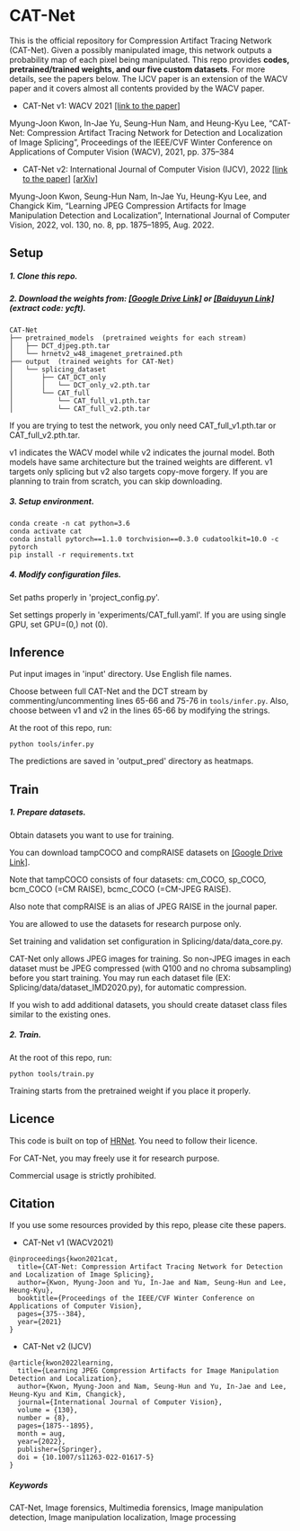# CAT-Net
This is the official repository for Compression Artifact Tracing Network (CAT-Net). Given a possibly manipulated image, this network outputs a probability map of each pixel being manipulated.
This repo provides <B>codes, pretrained/trained weights, and our five custom datasets</B>. For more details, see the papers below. 
The IJCV paper is an extension of the WACV paper and it covers almost all contents provided by the WACV paper.

* CAT-Net v1: WACV 2021 [[link to the paper]](https://openaccess.thecvf.com/content/WACV2021/html/Kwon_CAT-Net_Compression_Artifact_Tracing_Network_for_Detection_and_Localization_of_WACV_2021_paper.html)

Myung-Joon Kwon, In-Jae Yu, Seung-Hun Nam, and Heung-Kyu Lee, “CAT-Net: Compression Artifact Tracing Network for Detection and Localization of Image Splicing”, Proceedings of the IEEE/CVF Winter Conference on Applications of Computer Vision (WACV), 2021, pp. 375–384

* CAT-Net v2: International Journal of Computer Vision (IJCV), 2022 [[link to the paper]](https://link.springer.com/article/10.1007/s11263-022-01617-5) [[arXiv]](https://arxiv.org/abs/2108.12947)

Myung-Joon Kwon, Seung-Hun Nam, In-Jae Yu, Heung-Kyu Lee, and Changick Kim, “Learning JPEG Compression Artifacts for Image Manipulation Detection and Localization”, International Journal of Computer Vision, 2022, vol. 130, no. 8, pp. 1875–1895, Aug. 2022.




## Setup
##### 1. Clone this repo.

##### 2. Download the weights from: [[Google Drive Link]](https://drive.google.com/drive/folders/1hBEfnFtGG6q_srBHVEmbF3fTq0IhP8jq?usp=sharing) or [[Baiduyun Link]](https://pan.baidu.com/s/1hecZC0IZXdgh5WRbRoAytQ) (extract code: ycft).
````
CAT-Net
├── pretrained_models  (pretrained weights for each stream)
│   ├── DCT_djpeg.pth.tar
│   └── hrnetv2_w48_imagenet_pretrained.pth
├── output  (trained weights for CAT-Net)
│   └── splicing_dataset
│       ├── CAT_DCT_only
│       │   └── DCT_only_v2.pth.tar
│       └── CAT_full
│           └── CAT_full_v1.pth.tar
│           └── CAT_full_v2.pth.tar
````
If you are trying to test the network, you only need CAT_full_v1.pth.tar or CAT_full_v2.pth.tar.

v1 indicates the WACV model while v2 indicates the journal model. Both models have same architecture but the trained weights are different. v1 targets only splicing but v2 also targets copy-move forgery. If you are planning to train from scratch, you can skip downloading.

##### 3. Setup environment.
````
conda create -n cat python=3.6
conda activate cat
conda install pytorch==1.1.0 torchvision==0.3.0 cudatoolkit=10.0 -c pytorch
pip install -r requirements.txt
````

##### 4. Modify configuration files.
Set paths properly in 'project_config.py'.

Set settings properly in 'experiments/CAT_full.yaml'. If you are using single GPU, set GPU=(0,) not (0).


## Inference
Put input images in 'input' directory. Use English file names.

Choose between full CAT-Net and the DCT stream by commenting/uncommenting lines 65-66 and 75-76 in `tools/infer.py`. Also, choose between v1 and v2 in the lines 65-66 by modifying the strings.

At the root of this repo, run:
````
python tools/infer.py
````
The predictions are saved in 'output_pred' directory as heatmaps.

## Train
##### 1. Prepare datasets.
Obtain datasets you want to use for training.

You can download tampCOCO and compRAISE datasets on [[Google Drive Link]](https://drive.google.com/drive/folders/1WO-e_01NmTdKmZbHyWlKVjE5Fsey8jQO?usp=sharing).

Note that tampCOCO consists of four datasets: cm_COCO, sp_COCO, bcm_COCO (=CM RAISE), bcmc_COCO (=CM-JPEG RAISE).

Also note that compRAISE is an alias of JPEG RAISE in the journal paper.

You are allowed to use the datasets for research purpose only.

Set training and validation set configuration in Splicing/data/data_core.py.


CAT-Net only allows JPEG images for training. 
So non-JPEG images in each dataset must be JPEG compressed (with Q100 and no chroma subsampling) before you start training.
You may run each dataset file (EX: Splicing/data/dataset_IMD2020.py), for automatic compression.

If you wish to add additional datasets, you should create dataset class files similar to the existing ones.

##### 2. Train.
At the root of this repo, run:
````
python tools/train.py
````
Training starts from the pretrained weight if you place it properly.

## Licence
This code is built on top of [HRNet](https://github.com/HRNet/HRNet-Semantic-Segmentation). You need to follow their licence.

For CAT-Net, you may freely use it for research purpose.

Commercial usage is strictly prohibited.



## Citation
If you use some resources provided by this repo, please cite these papers.
* CAT-Net v1 (WACV2021)
````
@inproceedings{kwon2021cat,
  title={CAT-Net: Compression Artifact Tracing Network for Detection and Localization of Image Splicing},
  author={Kwon, Myung-Joon and Yu, In-Jae and Nam, Seung-Hun and Lee, Heung-Kyu},
  booktitle={Proceedings of the IEEE/CVF Winter Conference on Applications of Computer Vision},
  pages={375--384},
  year={2021}
}
````
* CAT-Net v2 (IJCV)
````
@article{kwon2022learning,
  title={Learning JPEG Compression Artifacts for Image Manipulation Detection and Localization},
  author={Kwon, Myung-Joon and Nam, Seung-Hun and Yu, In-Jae and Lee, Heung-Kyu and Kim, Changick},
  journal={International Journal of Computer Vision},
  volume = {130},
  number = {8},
  pages={1875--1895},
  month = aug,
  year={2022},
  publisher={Springer},
  doi = {10.1007/s11263-022-01617-5}
}
````


##### Keywords
CAT-Net, Image forensics, Multimedia forensics, Image manipulation detection, Image manipulation localization, Image processing
